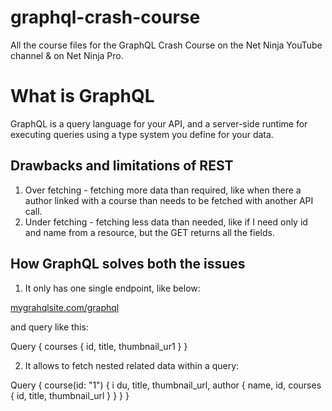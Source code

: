 # graphql-crash-course

All the course files for the GraphQL Crash Course on the Net Ninja YouTube channel &amp; on Net Ninja Pro.

# What is GraphQL

GraphQL is a query language for your API, and a server-side runtime for executing queries using a type system you define for your data.

## Drawbacks and limitations of REST

1. Over fetching - fetching more data than required, like when there a author linked with a course than needs to be fetched with another API call.
2. Under fetching - fetching less data than needed, like if I need only id and name from a resource, but the GET returns all the fields.

## How GraphQL solves both the issues

1. It only has one single endpoint, like below:

<ins>mygrahqlsite.com/graphql</ins>

and query like this:

Query {
courses {
id, title, thumbnail_ur1
}
}

2. It allows to fetch nested related data within a query:

Query {
course(id: "1") {
i du,
title, thumbnail_url,
author {
name, id,
courses {
id, title, thumbnail_url
}
}
}
}
